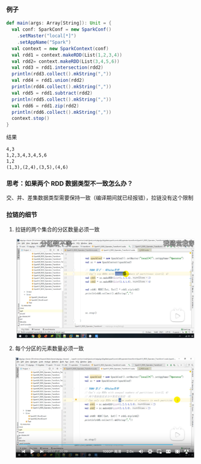 ### 例子

```scala
def main(args: Array[String]): Unit = {
  val conf: SparkConf = new SparkConf()
    .setMaster("local[*]")
    .setAppName("Spark")
  val context = new SparkContext(conf)
  val rdd1 = context.makeRDD(List(1,2,3,4))
  val rdd2= context.makeRDD(List(3,4,5,6))
  val rdd3 = rdd1.intersection(rdd2)
  println(rdd3.collect().mkString(","))
  val rdd4 = rdd1.union(rdd2)
  println(rdd4.collect().mkString(","))
  val rdd5 = rdd1.subtract(rdd2)
  println(rdd5.collect().mkString(","))
  val rdd6 = rdd1.zip(rdd2)
  println(rdd6.collect().mkString(","))
  context.stop()
}
```

结果

```log
4,3
1,2,3,4,3,4,5,6
1,2
(1,3),(2,4),(3,5),(4,6)
```

### 思考：如果两个 RDD 数据类型不一致怎么办？

交、并、差集数据类型需要保持一致（编译期间就已经报错），拉链没有这个限制

### 拉链的细节

1. 拉链的两个集合的分区数量必须一致

   ![image-20230409215036262](028算子之交&并&差&拉链.assets/image-20230409215036262.png)

2. 每个分区的元素数量必须一致

   ![image-20230409215157937](028算子之交&并&差&拉链.assets/image-20230409215157937.png)

